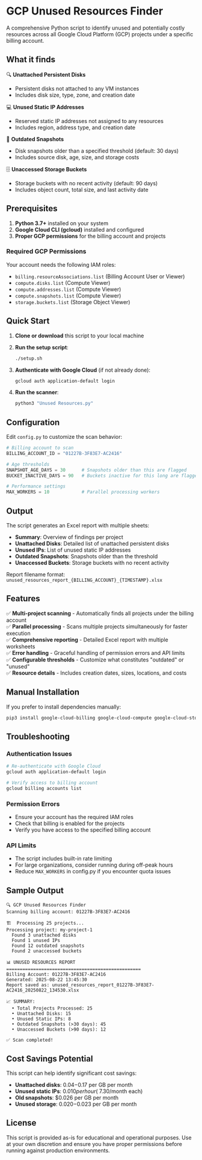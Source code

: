 # GCP Unused Resources Finder

A comprehensive Python script to identify unused and potentially costly resources across all Google Cloud Platform (GCP) projects under a specific billing account.

## What it finds

🔍 **Unattached Persistent Disks**
- Persistent disks not attached to any VM instances
- Includes disk size, type, zone, and creation date

💻 **Unused Static IP Addresses**
- Reserved static IP addresses not assigned to any resources
- Includes region, address type, and creation date

📸 **Outdated Snapshots**
- Disk snapshots older than a specified threshold (default: 30 days)
- Includes source disk, age, size, and storage costs

🗄️ **Unaccessed Storage Buckets**
- Storage buckets with no recent activity (default: 90 days)
- Includes object count, total size, and last activity date

## Prerequisites

1. **Python 3.7+** installed on your system
2. **Google Cloud CLI (gcloud)** installed and configured
3. **Proper GCP permissions** for the billing account and projects

### Required GCP Permissions

Your account needs the following IAM roles:
- `billing.resourceAssociations.list` (Billing Account User or Viewer)
- `compute.disks.list` (Compute Viewer)
- `compute.addresses.list` (Compute Viewer)
- `compute.snapshots.list` (Compute Viewer)
- `storage.buckets.list` (Storage Object Viewer)

## Quick Start

1. **Clone or download** this script to your local machine

2. **Run the setup script**:
   ```bash
   ./setup.sh
   ```

3. **Authenticate with Google Cloud** (if not already done):
   ```bash
   gcloud auth application-default login
   ```

4. **Run the scanner**:
   ```bash
   python3 "Unused Resources.py"
   ```

## Configuration

Edit `config.py` to customize the scan behavior:

```python
# Billing account to scan
BILLING_ACCOUNT_ID = "01227B-3F83E7-AC2416"

# Age thresholds
SNAPSHOT_AGE_DAYS = 30      # Snapshots older than this are flagged
BUCKET_INACTIVE_DAYS = 90   # Buckets inactive for this long are flagged

# Performance settings
MAX_WORKERS = 10            # Parallel processing workers
```

## Output

The script generates an Excel report with multiple sheets:

- **Summary**: Overview of findings per project
- **Unattached Disks**: Detailed list of unattached persistent disks
- **Unused IPs**: List of unused static IP addresses
- **Outdated Snapshots**: Snapshots older than the threshold
- **Unaccessed Buckets**: Storage buckets with no recent activity

Report filename format: `unused_resources_report_{BILLING_ACCOUNT}_{TIMESTAMP}.xlsx`

## Features

✅ **Multi-project scanning** - Automatically finds all projects under the billing account  
✅ **Parallel processing** - Scans multiple projects simultaneously for faster execution  
✅ **Comprehensive reporting** - Detailed Excel report with multiple worksheets  
✅ **Error handling** - Graceful handling of permission errors and API limits  
✅ **Configurable thresholds** - Customize what constitutes "outdated" or "unused"  
✅ **Resource details** - Includes creation dates, sizes, locations, and costs  

## Manual Installation

If you prefer to install dependencies manually:

```bash
pip3 install google-cloud-billing google-cloud-compute google-cloud-storage google-cloud-monitoring pandas openpyxl
```

## Troubleshooting

### Authentication Issues
```bash
# Re-authenticate with Google Cloud
gcloud auth application-default login

# Verify access to billing account
gcloud billing accounts list
```

### Permission Errors
- Ensure your account has the required IAM roles
- Check that billing is enabled for the projects
- Verify you have access to the specified billing account

### API Limits
- The script includes built-in rate limiting
- For large organizations, consider running during off-peak hours
- Reduce `MAX_WORKERS` in config.py if you encounter quota issues

## Sample Output

```
🔍 GCP Unused Resources Finder
Scanning billing account: 01227B-3F83E7-AC2416

🏗️  Processing 25 projects...
Processing project: my-project-1
  Found 3 unattached disks
  Found 1 unused IPs
  Found 12 outdated snapshots
  Found 2 unaccessed buckets

📊 UNUSED RESOURCES REPORT
==================================================
Billing Account: 01227B-3F83E7-AC2416
Generated: 2025-08-22 13:45:30
Report saved as: unused_resources_report_01227B-3F83E7-AC2416_20250822_134530.xlsx

📈 SUMMARY:
  • Total Projects Processed: 25
  • Unattached Disks: 15
  • Unused Static IPs: 8
  • Outdated Snapshots (>30 days): 45
  • Unaccessed Buckets (>90 days): 12

✅ Scan completed!
```

## Cost Savings Potential

This script can help identify significant cost savings:
- **Unattached disks**: $0.04-$0.17 per GB per month
- **Unused static IPs**: $0.010 per hour (~$7.30/month each)
- **Old snapshots**: $0.026 per GB per month
- **Unused storage**: $0.020-$0.023 per GB per month

## License

This script is provided as-is for educational and operational purposes. Use at your own discretion and ensure you have proper permissions before running against production environments.

